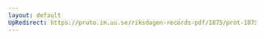 ```yaml
---
layout: default
UpRedirect: https://pruto.im.uu.se/riksdagen-records-pdf/1875/prot-1875--ak--005/prot-1875--ak--005_002.pdf
---
```

